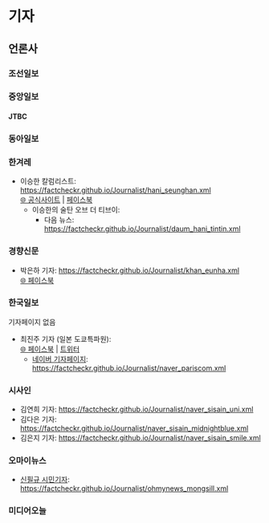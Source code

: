 # 기자

## 언론사

### 조선일보

### 중앙일보
  #### JTBC


### 동아일보

### 한겨레
  - 이승한 칼럼리스트: https://factcheckr.github.io/Journalist/hani_seunghan.xml  
      [🌐 공식사이트](https://iamtintin.net/) | [페이스북](https://www.facebook.com/seunghan.rhie)
      - 이승한의 술탄 오브 더 티브이: 
        - 다음 뉴스: https://factcheckr.github.io/Journalist/daum_hani_tintin.xml

### 경향신문
  - 박은하 기자: https://factcheckr.github.io/Journalist/khan_eunha.xml  
    [🌐 페이스북](https://www.facebook.com/eunha.park.9406)

### 한국일보
기자페이지 없음
  - 최진주 기자 (일본 도쿄특파원):  
    [🌐 페이스북](https://www.facebook.com/pariscom) | [트위터](https://twitter.com/pariscom)
    - [네이버 기자페이지](https://media.naver.com/journalist/469/12963): https://factcheckr.github.io/Journalist/naver_pariscom.xml  
    

### 시사인
  - 김연희 기자: https://factcheckr.github.io/Journalist/naver_sisain_uni.xml
  - 김다은 기자: https://factcheckr.github.io/Journalist/naver_sisain_midnightblue.xml
  - 김은지 기자: https://factcheckr.github.io/Journalist/naver_sisain_smile.xml

### 오마이뉴스
  - [신필규 시민기자](http://star.ohmynews.com/NWS_Web/Mobile/i_Room/articles/news_list.aspx?MEM_CD=00701855): https://factcheckr.github.io/Journalist/ohmynews_mongsill.xml
 
### 미디어오늘
